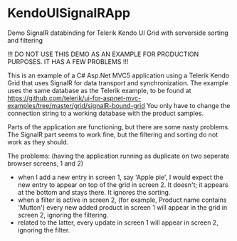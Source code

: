 # KendoUISignalRApp
Demo SignalR databinding for Telerik Kendo UI Grid with serverside sorting and filtering

!!! DO NOT USE THIS DEMO AS AN EXAMPLE FOR PRODUCTION PURPOSES. IT HAS A FEW PROBLEMS !!!

This is an example of a C# Asp.Net MVC5 application using a Telerik Kendo Grid that uses SignalR for data transport and synchronization.
The example uses the same database as the Telerik example, to be found at https://github.com/telerik/ui-for-aspnet-mvc-examples/tree/master/grid/signalR-bound-grid
You only have to change the connection string to a working database with the product samples.

Parts of the application are functioning, but there are some nasty problems. 
The SignalR part seems to work fine, but the filtering and sorting do not work as they should.

The problems: (having the application running as duplicate on two seperate browser screens, 1 and 2)
- when I add a new entry in screen 1, say 'Apple pie', I would expect the new entry to appear on top of the grid in screen 2. It doesn't; it appears at the bottom and stays there. It ignores the sorting.
- when a filter is active in screen 2, (for example, Product name contains 'Mutton') every new added product in screen 1 will appear in the grid in screen 2, ignoring the filtering. 
- related to the latter, every update in screen 1 will appear in screen 2, ignoring the filter.



